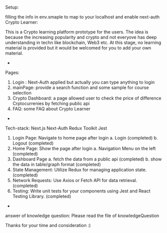 Setup:

filling the info in env.smaple to map to your localhost and enable next-auth
Crypto Learner:

This is a Crypto learning platform prototype for the users. The idea is because the increasing popularity and crypto and not everyove has deep understanding in techn like blockchain, Web3 etc. At this stage, no learning material is provided but it would be welcomed for you to add your own material.

-

Pages:

1. Login : Next-Auth applied but actually you can type anything to login
2. mainPage: provide a search function and some sample for course selection
3. Crypto Dashboard: a page allowed user to check the price of difference Crptocurrenies by fetching public api
4. FAQ: some FAQ about Crypto Learner

-

Tech-stack:
Next.js
Next-Auth
Redux Toolkit
Jest

1. Login Page: Navigate to home page after login 
a. Login (completed)
b. Logout (completed)
2. Home Page: Show the page after login
a. Navigation Menu on the left (completed)
3. Dashboard Page
a. fetch the data from a public api (completed)
b. show the data in table/graph format (completed)
4. State Management: Utilize Redux for managing application state. (completed)
5. Network Requests: Use Axios or Fetch API for data retrieval. (completed)
6. Testing: Write unit tests for your components using Jest and React Testing Library. (completed)

-

answer of knowledge question:
Please read the file of knowledgeQuestion

Thanks for your time and consideration :)

